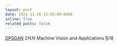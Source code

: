 ```yaml
---
layout: post
date: 2021-11-16 15:59:00-0400
inline: true
related_posts: false
---
```


[DPSGAN](https://link.springer.com/article/10.1007/s00138-021-01258-7) 2저자 Machine Vision and Applications 등재